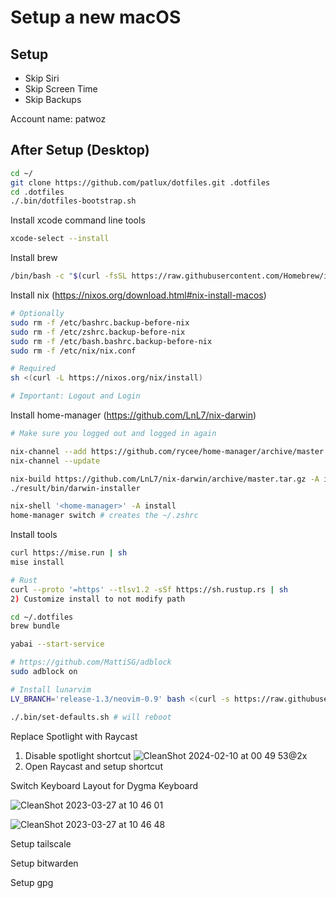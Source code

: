 # Setup a new macOS

## Setup

- Skip Siri
- Skip Screen Time
- Skip Backups

Account name: patwoz

## After Setup (Desktop)

```sh
cd ~/
git clone https://github.com/patlux/dotfiles.git .dotfiles
cd .dotfiles
./.bin/dotfiles-bootstrap.sh
```

Install xcode command line tools

```sh
xcode-select --install
```

Install brew

```sh
/bin/bash -c "$(curl -fsSL https://raw.githubusercontent.com/Homebrew/install/HEAD/install.sh)"
```

Install nix (https://nixos.org/download.html#nix-install-macos)

```sh
# Optionally
sudo rm -f /etc/bashrc.backup-before-nix
sudo rm -f /etc/zshrc.backup-before-nix
sudo rm -f /etc/bash.bashrc.backup-before-nix
sudo rm -f /etc/nix/nix.conf

# Required
sh <(curl -L https://nixos.org/nix/install)

# Important: Logout and Login
```

Install home-manager (https://github.com/LnL7/nix-darwin)

```sh
# Make sure you logged out and logged in again

nix-channel --add https://github.com/rycee/home-manager/archive/master.tar.gz home-manager
nix-channel --update

nix-build https://github.com/LnL7/nix-darwin/archive/master.tar.gz -A installer
./result/bin/darwin-installer

nix-shell '<home-manager>' -A install
home-manager switch # creates the ~/.zshrc
```

Install tools

```sh
curl https://mise.run | sh
mise install

# Rust
curl --proto '=https' --tlsv1.2 -sSf https://sh.rustup.rs | sh
2) Customize install to not modify path

cd ~/.dotfiles
brew bundle

yabai --start-service

# https://github.com/MattiSG/adblock
sudo adblock on

# Install lunarvim
LV_BRANCH='release-1.3/neovim-0.9' bash <(curl -s https://raw.githubusercontent.com/LunarVim/LunarVim/release-1.3/neovim-0.9/utils/installer/install.sh)

./.bin/set-defaults.sh # will reboot
```

Replace Spotlight with Raycast

1. Disable spotlight shortcut
![CleanShot 2024-02-10 at 00 49 53@2x](https://github.com/patlux/dotfiles/assets/4481570/1ae0b66d-18c0-482d-94f8-71f8a2542603)
2. Open Raycast and setup shortcut

Switch Keyboard Layout for Dygma Keyboard

![CleanShot 2023-03-27 at 10 46 01](https://github.com/patlux/dotfiles/assets/4481570/291b8e51-e965-494d-92c3-dd7183c807e5)

![CleanShot 2023-03-27 at 10 46 48](https://github.com/patlux/dotfiles/assets/4481570/2be86882-a5ae-4f63-b653-a17de2876fc9)

Setup tailscale

Setup bitwarden

Setup gpg

